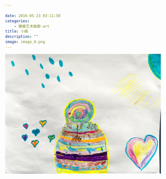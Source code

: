 ```yaml
---

date: 2016-05-23 03:11:58
categories:
    - 暖暖艺术画廊-art
title: 小画
description: ""
image: image_0.png
---
```


![](image_0.png)